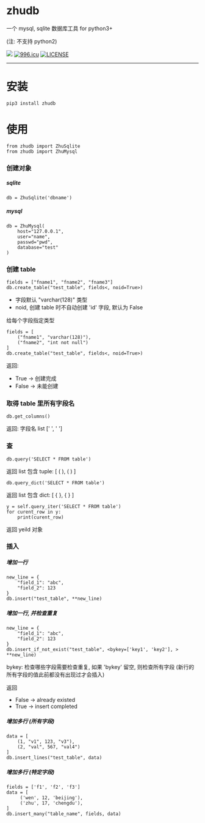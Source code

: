 

zhudb
====================

一个 mysql, sqlite 数据库工具 for python3+

(注: 不支持 python2)

![](https://img.shields.io/badge/language-python3-orange.svg)
[![996.icu](https://img.shields.io/badge/link-996.icu-red.svg)](https://996.icu)
[![LICENSE](https://img.shields.io/badge/license-Anti%20996-blue.svg)](https://github.com/996icu/996.ICU/blob/master/LICENSE)

- - -

安装
====================
	pip3 install zhudb


使用
====================

	from zhudb import ZhuSqlite
	from zhudb import ZhuMysql

### 创建对象

##### sqlite

	db = ZhuSqlite('dbname')

##### mysql

	db = ZhuMysql(
	    host="127.0.0.1",
	    user="name",
	    passwd="pwd",
	    database="test"
	)

### 创建 table
	
	fields = ["fname1", "fname2", "fname3"]
	db.create_table("test_table", fields<, noid=True>)

* 字段默认 "varchar(128)" 类型
* noid, 创建 table 时不自动创建 'id' 字段, 默认为 False

给每个字段指定类型

	fields = [
	    ("fname1", "varchar(128)"),
	    ("fname2", "int not null")
	]
	db.create_table("test_table", fields<, noid=True>)

返回:
* True  -> 创建完成
* False -> 未能创建

### 取得 table 里所有字段名

	db.get_columns()

返回: 字段名 list [' ', ' ']


### 查

	db.query('SELECT * FROM table')

返回 list 包含 tuple: [ ( ), ( ) ]

	db.query_dict('SELECT * FROM table')

返回 list 包含 dict: [ { }, { } ]

	y = self.query_iter('SELECT * FROM table')
	for curent_row in y:
	    print(curent_row)

返回 yeild 对象


### 插入

##### 增加一行

	new_line = {
	    "field_1": "abc",
	    "field_2": 123
	}
	db.insert("test_table", **new_line)

##### 增加一行, 并检查重复

	new_line = {
	    "field_1": "abc",
	    "field_2": 123
	}
	db.insert_if_not_exist("test_table", <bykey=['key1', 'key2'], > **new_line)
	
bykey: 检查哪些字段需要检查重复,
如果 'bykey' 留空, 则检查所有字段 (新行的所有字段的值此前都没有出现过才会插入)

返回 
* False -> already existed
* True -> insert completed

##### 增加多行 (所有字段)

	data = [
	    (1, "v1", 123, "v3"),
	    (2, "val", 567, "val4")
	]
	db.insert_lines("test_table", data)

##### 增加多行 (特定字段)

	fields = ['f1', 'f2', 'f3']
	data = [
	     ('wen', 12, 'beijing'),
	     ('zhu', 17, 'chengdu'),
	]
	db.insert_many("table_name", fields, data)










